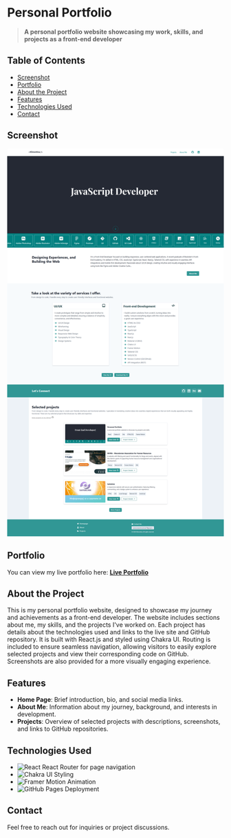 # Personal Portfolio

> **A personal portfolio website showcasing my work, skills, and projects as a front-end developer**

## Table of Contents

- [Screenshot](#screenshot)
- [Portfolio](#portfolio)
- [About the Project](#about-the-project)
- [Features](#features)
- [Technologies Used](#technologies-used)
- [Contact](#contact)

## Screenshot

![Portfolio Screenshot](/public/screenshot.png)

## Portfolio

You can view my live portfolio here: [**Live Portfolio**](https://klimentina2709.github.io/My-Portfolio/)

## About the Project

This is my personal portfolio website, designed to showcase my journey and achievements as a front-end developer. The website includes sections about me, my skills, and the projects I've worked on. Each project has details about the technologies used and links to the live site and GitHub repository. It is built with React.js and styled using Chakra UI. Routing is included to ensure seamless navigation, allowing visitors to easily explore selected projects and view their corresponding code on GitHub. Screenshots are also provided for a more visually engaging experience.

## Features

- **Home Page**: Brief introduction, bio, and social media links.
- **About Me**: Information about my journey, background, and interests in development.
- **Projects**: Overview of selected projects with descriptions, screenshots, and links to GitHub repositories.

## Technologies Used

- ![React](https://img.shields.io/badge/Frontend-React-blue?logo=react&logoColor=white) React Router for page navigation
- ![Chakra UI](https://img.shields.io/badge/Chakra%20UI-blueviolet?logo=chakraui&logoColor=white) Styling
- ![Framer Motion](https://img.shields.io/badge/Framer%20Motion-ff69b4?logo=framermotion&logoColor=white) Animation
- ![GitHub Pages](https://img.shields.io/badge/GitHub%20Pages-black?logo=github&logoColor=white) Deployment

## Contact

Feel free to reach out for inquiries or project discussions.
